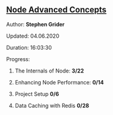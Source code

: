 
## [Node Advanced Concepts](https://coursehunter.net/course/node-js-prodvinutye-temy)

Author: **Stephen Grider**

Updated: 04.06.2020

Duration: 16:03:30

Progress:

1. The Internals of Node: **3/22**

2. Enhancing Node Performance: **0/14**

3. Project Setup **0/6**

4. Data Caching with Redis **0/28**

